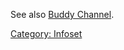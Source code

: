 See also [Buddy Channel](Buddy_Channel.md "wikilink").

[Category: Infoset](Category:_Infoset "wikilink")
